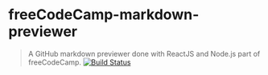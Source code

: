 # freeCodeCamp-markdown-previewer
> A GitHub markdown previewer done with ReactJS and Node.js part of freeCodeCamp.
[![Build Status](https://travis-ci.org/hptks/freecodecamp-markdown-previewer.svg?branch=master)](https://travis-ci.org/hptks/freecodecamp-markdown-previewer)
